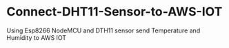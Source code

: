 # Connect-DHT11-Sensor-to-AWS-IOT
Using Esp8266 NodeMCU and DTH11 sensor send Temperature and Humidity to AWS IOT

